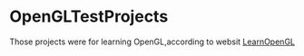 # OpenGLTestProjects
Those projects were for learning OpenGL,according to websit [LearnOpenGL][] 

[LearnOpenGL]: http://www.learnopengl.com/
